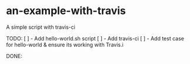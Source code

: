 # an-example-with-travis
A simple script with travis-ci

TODO:
[ ] - Add hello-world.sh script
[ ] - Add travis-ci
[ ] - Add test case for hello-world & ensure its working with Travis.i

DONE:

